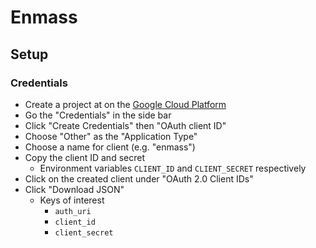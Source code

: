 # Enmass

## Setup

### Credentials

- Create a project at on the [Google Cloud Platform](https://console.cloud.google.com)
- Go the "Credentials" in the side bar
- Click "Create Credentials" then "OAuth client ID"
- Choose "Other" as the "Application Type"
- Choose a name for client (e.g. "enmass")
- Copy the client ID and secret
  - Environment variables `CLIENT_ID` and `CLIENT_SECRET` respectively
- Click on the created client under "OAuth 2.0 Client IDs"
- Click "Download JSON"
  - Keys of interest
    - `auth_uri`
    - `client_id`
    - `client_secret`
